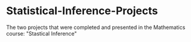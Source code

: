 # Statistical-Inference-Projects
The two projects that were completed and presented in the Mathematics course: "Stastical Inference"
